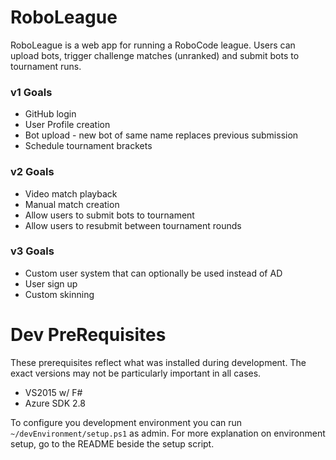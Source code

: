 ﻿# RoboLeague

RoboLeague is a web app for running a RoboCode league. Users can upload bots,
trigger challenge matches (unranked) and submit bots to tournament runs.

### v1 Goals
* GitHub login
* User Profile creation
* Bot upload - new bot of same name replaces previous submission
* Schedule tournament brackets

### v2 Goals
* Video match playback
* Manual match creation
* Allow users to submit bots to tournament
* Allow users to resubmit between tournament rounds

### v3 Goals
* Custom user system that can optionally be used instead of AD
* User sign up
* Custom skinning

# Dev PreRequisites

These prerequisites reflect what was installed during development. The exact versions may not
be particularly important in all cases.

* VS2015 w/ F#
* Azure SDK 2.8

To configure you development environment you can run
`~/devEnvironment/setup.ps1` as admin. For more explanation on environment
setup, go to the README beside the setup script.
